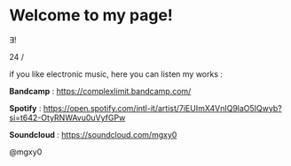 # Welcome to my page!

∃!

24 / 

if you like electronic music, here you can listen my works : 

**Bandcamp** : https://complexlimit.bandcamp.com/

**Spotify** : https://open.spotify.com/intl-it/artist/7iEUImX4VnIQ9laO5IQwyb?si=t642-OtyRNWAvu0uVyfGPw

**Soundcloud** : https://soundcloud.com/mgxy0


@mgxy0 
